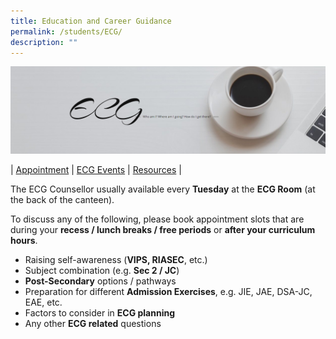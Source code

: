 ```yaml
---
title: Education and Career Guidance
permalink: /students/ECG/
description: ""
---
```

![](/images/ECG.jpg)

| [Appointment](https://go.gov.sg/ecggms-appt) 	| [ECG Events](https://www.myskillsfuture.gov.sg/content/student/en/secondary/education-guide/events.html) 	| [Resources](https://staging.dnskg7mp0u9ot.amplifyapp.com/ecg-resources/) 	|


The ECG Counsellor usually available every **Tuesday** at the **ECG Room** (at the back of the canteen).

To discuss any of the following, please book appointment slots that are during your **recess / lunch breaks / free periods** or **after your curriculum hours**.

*   Raising self-awareness (**VIPS, RIASEC**, etc.)
*   Subject combination (e.g. **Sec 2 / JC**)
*   **Post-Secondary** options / pathways
*   Preparation for different **Admission Exercises**, e.g. JIE, JAE, DSA-JC, EAE, etc.
*   Factors to consider in **ECG planning**
*   Any other **ECG related** questions